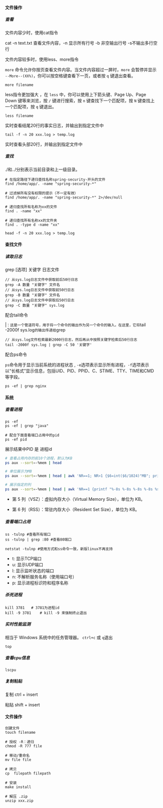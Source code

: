 #### 文件操作

##### 查看

文件内容少时，使用cat指令

cat -n text.txt 查看文件内容，-n 显示所有行号 	-b 非空输出行号  -s不输出多行空行

文件内容较多时，使用less、more指令

 `more` 命令允许你按页查看文件内容。当文件内容超过一屏时，`more` 会暂停并显示 `--More--(XX%)`，你可以按空格键查看下一页，或者按 `q` 键退出查看。 

```
more filename
```

less指令更加强大 ，在 `less` 中，你可以使用上下箭头键、Page Up、Page Down 键等来浏览，按 `/` 键进行搜索，按 `n` 键查找下一个匹配项，按 `N` 键查找上一个匹配项，按 `q` 键退出。 

```
less filename
```

实时查看结尾20行的事实日志，并输出到指定文件中

```
tail -f -n 20 xxx.log > temp.log  
```

实时查看头部20行，并输出到指定文件中

##### 查找

 ./和../分别表示当前目录和上一级目录。

```
# 在指定路径下递归查找名称spring-security-开头的文件
find /home/app/. -name "spring-security-*" 

# 过滤掉所有没有权限的提示（不一定有效）
find /home/app/. -name "spring-security-*" 2>/dev/null

# 递归查找所有名称为xx的文件
find . -name "xx" 

# 递归查找所有名称xx的文件夹
find . -type d -name "xx" 
```

```
head -f -n 20 xxx.log > temp.log  
```

#### 查找文件



##### 读取日志

grep [选项] 关键字 日志文件

```
// 从sys.log日志文件中获取前后50行日志
grep -A 数量 "关键字" 文件名
// 从sys.log日志文件中获取前50行日志
grep -B 数量 "关键字" 文件名   
// 从sys.log日志文件中获取后50行日志
grep -C 数量 "关键字" sys.log 
```

配合tail命令

|`：这是一个管道符号，用于将一个命令的输出作为另一个命令的输入。在这里，它将`tail -2000f sys.log`的输出传递给`grep 

```
// 从sys.log文件检索最新2000行日志，然后再从中按照关键字检索后50行日志
tail -2000f sys.log | grep -C 50 '关键字'
```

配合ps命令

 `ps`命令用于显示当前系统的进程状态 , `-e`选项表示显示所有进程，`-f`选项表示以“长格式”显示信息，包括UID、PID、PPID、C、STIME、TTY、TIME和CMD等字段。 

```
ps -ef | grep nginx
```



#### 系统

##### 查看进程

```
ps -ef
ps -ef | grep "java"

# 配合下面查看端口占用中的pid
ps -ef pid
```
展示结果中PID 是 进程id

```bash
# 查看占用内存的前10个进程，默认为KB
ps aux --sort=-%mem | head

# 单位展示为MB
ps aux --sort=-%mem | head | awk 'NR==1; NR>1 {$6=int($6/1024)"MB"; print}'

# 展示指定的列
ps aux --sort=-%mem | head | awk 'NR==1 {printf "%-8s %-8s %-8s %-8s %s\n", $1, $2, $4, $6, $11}; NR>1 {$6=int($6/1024)"MB"; printf "%-8s %-8s %-8s %-8s %s\n", $1, $2, $4, $6, $11}'
```
+ 第 5 列（VSZ）：虚拟内存大小（Virtual Memory Size），单位为 KB。

+ 第 6 列（RSS）：常驻内存大小（Resident Set Size），单位为 KB。




##### 查看端口占用

```linux
ss -tulnp #查看所有端口
ss -tulnp | grep :80 #查看80端口

netstat -tulnp #使用方式和ss命令一致，新版linux不再支持
```

- t: 显示TCP端口
- u: 显示UDP端口
- l: 显示监听状态的端口
- n: 不解析服务名称（使用端口号）
- p: 显示进程标识符和程序名称

##### 杀死进程

```
kill 3781 	# 3781为进程id
kill -9 3781	# kill -9 来强制终止退出
```

##### 实时性能监测

相当于 Windows 系统中的任务管理器。 `ctrl+c` 或 `q`退出

```
top
```

##### 查看cpu信息

```
lscpu
```



##### 复制粘贴

复制 ctrl + insert

粘贴 shift + insert



#### 文件操作

```
创建文件
touch filename

# 授权 -R：递归
chmod -R 777 file

# 移动/重命名
mv file file

# 拷贝
cp  filepath filepath

# 安装
make install

# 解压 .zip
unzip xxx.zip
```





